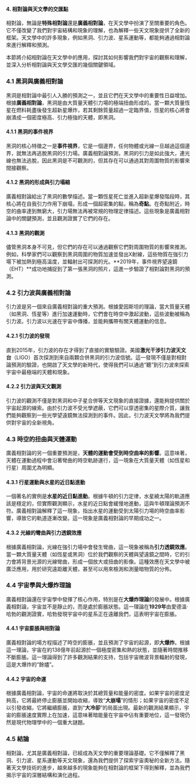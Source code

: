 #### 4. 相對論與天文學的交匯點

相對論，無論是**特殊相對論**還是**廣義相對論**，在天文學中扮演了至關重要的角色。它不僅改變了我們對宇宙結構和現象的理解，也為解釋一些天文現象提供了全新的框架。天文學中的許多現象，例如黑洞、引力波、星系運動等，都能夠通過相對論來進行解釋和預測。

本節將介紹相對論在天文學中的應用，探討其如何影響我們對宇宙的觀察和理解，並深入分析相對論與天文學交匯的幾個關鍵領域。

### 4.1 黑洞與廣義相對論

黑洞是相對論中最引人入勝的預測之一，並且它們在天文學中的重要性日益增加。根據**廣義相對論**，黑洞是由大質量天體引力場的極端扭曲形成的。當一顆大質量恆星在燃料耗盡後發生超新星爆炸，若其剩餘質量超過一定臨界值，恆星的核心將會崩潰成一個密度極高、引力極強的天體，即黑洞。

#### 4.1.1 黑洞的事件視界

黑洞的核心特徵之一是**事件視界**，它是一個邊界，任何物體或光線一旦越過這個邊界，就無法再逃脫黑洞的引力場。廣義相對論預測，黑洞的引力是如此強大，連光線也無法逃脫，因此黑洞是不可觀測的，但其存在可以通過其對周圍物質的影響來間接觀察。

#### 4.1.2 黑洞的形成與引力塌縮

廣義相對論給出了黑洞的數學描述。當一顆恆星死亡並進入超新星爆發階段時，其核心將在自我引力作用下崩塌，形成一個超密集的點，稱為**奇點**。在奇點附近，時空的曲率達到無窮大，引力場無法再被常規的物理定律描述。這些現象是廣義相對論中的關鍵預測，並且觀測證實了它們的存在。

#### 4.1.3 黑洞的觀測

儘管黑洞本身不可見，但它們的存在可以通過觀察它們對周圍物質的影響來推測。例如，科學家們可以觀察到黑洞周圍的物質加速並發出X射線，這些物質在強引力場下被加熱到極高溫度，並輻射出可探測的光。**2019年，事件視界望遠鏡（EHT）**成功地捕捉到了第一張黑洞的照片，這進一步驗證了相對論對黑洞的預測。

### 4.2 引力波與廣義相對論

引力波是另一個來自廣義相對論的重大預測。根據愛因斯坦的理論，當大質量天體（如黑洞、恆星等）進行加速運動時，它們會在時空中激起波動，這些波動被稱為引力波。引力波以光速在宇宙中傳播，並能夠攜帶有關天體運動的信息。

#### 4.2.1 引力波的發現

直到2015年，引力波的存在才得到了直接的實驗驗證。美國**激光干涉引力波天文台**（LIGO）首次探測到來自兩顆合併黑洞的引力波信號。這一發現不僅是對相對論預測的驗證，也開啟了天文學的新時代，使得我們可以通過“聽”到引力波來探索宇宙中最極端的天體和現象。

#### 4.2.2 引力波與天文觀測

引力波的觀測不僅是對黑洞和中子星合併等天文現象的直接證據，還能夠提供關於宇宙起源的線索。由於引力波不受光學遮蔽，它們可以穿透密集的星際介質，讓我們能夠觀察到一些光學望遠鏡無法探測到的事件。因此，引力波天文學將為我們提供對宇宙的全新視角。

### 4.3 時空的扭曲與天體運動

廣義相對論的另一個重要預測是，**天體的運動會受到時空曲率的影響**。這意味著，天體在運動過程中會沿著彎曲的時空軌跡運行，這一現象在大質量天體（如恆星和行星）周圍尤為明顯。

#### 4.3.1 行星運動與水星的近日點進動

一個著名的實例是**水星的近日點進動**。根據牛頓的引力定律，水星繞太陽的軌道應該是穩定的，但實際觀測顯示，水星的近日點會緩慢地進動，這與牛頓理論預測不符。廣義相對論解釋了這一現象，指出水星的運動受到太陽引力場的時空曲率影響，導致它的軌道逐漸改變。這一現象是廣義相對論的早期成功之一。

#### 4.3.2 光線的彎曲與引力透鏡效應

根據廣義相對論，光線在強引力場中會發生彎曲，這一現象被稱為**引力透鏡效應**。當一顆大質量天體（如恆星或黑洞）位於我們觀察的天體與望遠鏡之間時，它的引力會將背景光源的光線彎曲，形成一個放大或扭曲的影像。這種效應在天文學中被廣泛應用，用於研究遠距離天體，甚至可以用來檢測和測量暗物質的分佈。

### 4.4 宇宙學與大爆炸理論

廣義相對論還在宇宙學中發揮了核心作用，特別是在**大爆炸理論**的發展中。根據廣義相對論，宇宙並不是靜止的，而是處於膨脹狀態。這一理論在**1929年**由愛德溫·哈勃的觀測證實，哈勃發現宇宙中的星系正在遠離我們，這表明宇宙在膨脹。

#### 4.4.1 宇宙膨脹與相對論

廣義相對論的場方程描述了時空的膨脹，並且預測了宇宙的起源，即**大爆炸**。根據這一理論，宇宙在約138億年前起源於一個極度密集和熱的狀態，並隨著時間推移不斷膨脹。這一理論得到了許多觀測結果的支持，包括宇宙微波背景輻射的發現，這是大爆炸的“餘燼”。

#### 4.4.2 宇宙的命運

根據廣義相對論，宇宙的命運將取決於其總質量和能量的密度。如果宇宙的密度足夠高，它將最終停止膨脹並開始收縮，導致“**大崩塌**”的情形；如果宇宙的密度不足以引發收縮，它將繼續膨脹，直到“**大冷卻**”的局面出現。最新的觀測結果顯示，宇宙的膨脹速度實際上在加速，這意味著暗能量在宇宙中佔有重要地位，這一發現仍然是現代物理學中的一個重大謎題。

### 4.5 結論

相對論，尤其是廣義相對論，已經成為天文學的重要理論基礎。它不僅解釋了黑洞、引力波、星系運動等天文現象，還為我們提供了探索宇宙奧秘的全新方法。隨著天文學技術的進步，越來越多的現象能夠在相對論的框架下得到解釋，並為我們揭示宇宙的深層結構和演化過程。
